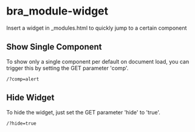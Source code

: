 bra_module-widget
=================

Insert a widget in _modules.html to quickly jump to a certain component

## Show Single Component
To show only a single component per default on document load, you can trigger this by setting the GET parameter 'comp'.

```
/?comp=alert
```

## Hide Widget
To hide the widget, just set the GET parameter 'hide' to 'true'.

```
/?hide=true
```
